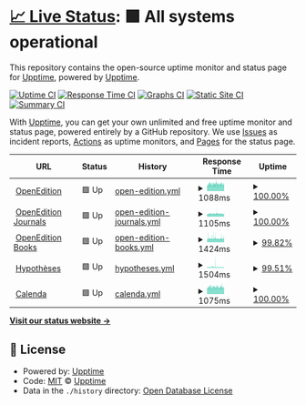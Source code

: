 # [📈 Live Status](https://upptime.github.io/upptime): <!--live status--> **🟩 All systems operational**

This repository contains the open-source uptime monitor and status page for [Upptime](https://upptime.js.org), powered by [Upptime](https://github.com/upptime/upptime).

[![Uptime CI](https://github.com/bcenou/OEStatus/workflows/Uptime%20CI/badge.svg)](https://github.com/bcenou/OEStatus/actions?query=workflow%3A%22Uptime+CI%22)
[![Response Time CI](https://github.com/bcenou/OEStatus/workflows/Response%20Time%20CI/badge.svg)](https://github.com/bcenou/OEStatus/actions?query=workflow%3A%22Response+Time+CI%22)
[![Graphs CI](https://github.com/bcenou/OEStatus/workflows/Graphs%20CI/badge.svg)](https://github.com/bcenou/OEStatus/actions?query=workflow%3A%22Graphs+CI%22)
[![Static Site CI](https://github.com/bcenou/OEStatus/workflows/Static%20Site%20CI/badge.svg)](https://github.com/bcenou/OEStatus/actions?query=workflow%3A%22Static+Site+CI%22)
[![Summary CI](https://github.com/bcenou/OEStatus/workflows/Summary%20CI/badge.svg)](https://github.com/bcenou/OEStatus/actions?query=workflow%3A%22Summary+CI%22)

With [Upptime](https://upptime.js.org), you can get your own unlimited and free uptime monitor and status page, powered entirely by a GitHub repository. We use [Issues](https://github.com/upptime/upptime/issues) as incident reports, [Actions](https://github.com/bcenou/OEStatus/actions) as uptime monitors, and [Pages](https://upptime.github.io/upptime) for the status page.

<!--start: status pages-->
<!-- This summary is generated by Upptime (https://github.com/upptime/upptime) -->
<!-- Do not edit this manually, your changes will be overwritten -->
<!-- prettier-ignore -->
| URL | Status | History | Response Time | Uptime |
| --- | ------ | ------- | ------------- | ------ |
| <img alt="" src="https://www.openedition.org/favicon.png" height="13"> [OpenEdition](https://www.openedition.org) | 🟩 Up | [open-edition.yml](https://github.com/OpenEdition/OEStatus/commits/HEAD/history/open-edition.yml) | <details><summary><img alt="Response time graph" src="./graphs/open-edition/response-time-week.png" height="20"> 1088ms</summary><br><a href="https://OpenEdition.github.io/OEStatus/history/open-edition"><img alt="Response time 1140" src="https://img.shields.io/endpoint?url=https%3A%2F%2Fraw.githubusercontent.com%2FOpenEdition%2FOEStatus%2FHEAD%2Fapi%2Fopen-edition%2Fresponse-time.json"></a><br><a href="https://OpenEdition.github.io/OEStatus/history/open-edition"><img alt="24-hour response time 1036" src="https://img.shields.io/endpoint?url=https%3A%2F%2Fraw.githubusercontent.com%2FOpenEdition%2FOEStatus%2FHEAD%2Fapi%2Fopen-edition%2Fresponse-time-day.json"></a><br><a href="https://OpenEdition.github.io/OEStatus/history/open-edition"><img alt="7-day response time 1088" src="https://img.shields.io/endpoint?url=https%3A%2F%2Fraw.githubusercontent.com%2FOpenEdition%2FOEStatus%2FHEAD%2Fapi%2Fopen-edition%2Fresponse-time-week.json"></a><br><a href="https://OpenEdition.github.io/OEStatus/history/open-edition"><img alt="30-day response time 1091" src="https://img.shields.io/endpoint?url=https%3A%2F%2Fraw.githubusercontent.com%2FOpenEdition%2FOEStatus%2FHEAD%2Fapi%2Fopen-edition%2Fresponse-time-month.json"></a><br><a href="https://OpenEdition.github.io/OEStatus/history/open-edition"><img alt="1-year response time 1138" src="https://img.shields.io/endpoint?url=https%3A%2F%2Fraw.githubusercontent.com%2FOpenEdition%2FOEStatus%2FHEAD%2Fapi%2Fopen-edition%2Fresponse-time-year.json"></a></details> | <details><summary><a href="https://OpenEdition.github.io/OEStatus/history/open-edition">100.00%</a></summary><a href="https://OpenEdition.github.io/OEStatus/history/open-edition"><img alt="All-time uptime 99.90%" src="https://img.shields.io/endpoint?url=https%3A%2F%2Fraw.githubusercontent.com%2FOpenEdition%2FOEStatus%2FHEAD%2Fapi%2Fopen-edition%2Fuptime.json"></a><br><a href="https://OpenEdition.github.io/OEStatus/history/open-edition"><img alt="24-hour uptime 100.00%" src="https://img.shields.io/endpoint?url=https%3A%2F%2Fraw.githubusercontent.com%2FOpenEdition%2FOEStatus%2FHEAD%2Fapi%2Fopen-edition%2Fuptime-day.json"></a><br><a href="https://OpenEdition.github.io/OEStatus/history/open-edition"><img alt="7-day uptime 100.00%" src="https://img.shields.io/endpoint?url=https%3A%2F%2Fraw.githubusercontent.com%2FOpenEdition%2FOEStatus%2FHEAD%2Fapi%2Fopen-edition%2Fuptime-week.json"></a><br><a href="https://OpenEdition.github.io/OEStatus/history/open-edition"><img alt="30-day uptime 100.00%" src="https://img.shields.io/endpoint?url=https%3A%2F%2Fraw.githubusercontent.com%2FOpenEdition%2FOEStatus%2FHEAD%2Fapi%2Fopen-edition%2Fuptime-month.json"></a><br><a href="https://OpenEdition.github.io/OEStatus/history/open-edition"><img alt="1-year uptime 99.84%" src="https://img.shields.io/endpoint?url=https%3A%2F%2Fraw.githubusercontent.com%2FOpenEdition%2FOEStatus%2FHEAD%2Fapi%2Fopen-edition%2Fuptime-year.json"></a></details>
| <img alt="" src="https://static-origin.openedition.org/journals/images/favicon.png" height="13"> [OpenEdition Journals](https://journals.openedition.org) | 🟩 Up | [open-edition-journals.yml](https://github.com/OpenEdition/OEStatus/commits/HEAD/history/open-edition-journals.yml) | <details><summary><img alt="Response time graph" src="./graphs/open-edition-journals/response-time-week.png" height="20"> 1105ms</summary><br><a href="https://OpenEdition.github.io/OEStatus/history/open-edition-journals"><img alt="Response time 1106" src="https://img.shields.io/endpoint?url=https%3A%2F%2Fraw.githubusercontent.com%2FOpenEdition%2FOEStatus%2FHEAD%2Fapi%2Fopen-edition-journals%2Fresponse-time.json"></a><br><a href="https://OpenEdition.github.io/OEStatus/history/open-edition-journals"><img alt="24-hour response time 990" src="https://img.shields.io/endpoint?url=https%3A%2F%2Fraw.githubusercontent.com%2FOpenEdition%2FOEStatus%2FHEAD%2Fapi%2Fopen-edition-journals%2Fresponse-time-day.json"></a><br><a href="https://OpenEdition.github.io/OEStatus/history/open-edition-journals"><img alt="7-day response time 1105" src="https://img.shields.io/endpoint?url=https%3A%2F%2Fraw.githubusercontent.com%2FOpenEdition%2FOEStatus%2FHEAD%2Fapi%2Fopen-edition-journals%2Fresponse-time-week.json"></a><br><a href="https://OpenEdition.github.io/OEStatus/history/open-edition-journals"><img alt="30-day response time 1054" src="https://img.shields.io/endpoint?url=https%3A%2F%2Fraw.githubusercontent.com%2FOpenEdition%2FOEStatus%2FHEAD%2Fapi%2Fopen-edition-journals%2Fresponse-time-month.json"></a><br><a href="https://OpenEdition.github.io/OEStatus/history/open-edition-journals"><img alt="1-year response time 1105" src="https://img.shields.io/endpoint?url=https%3A%2F%2Fraw.githubusercontent.com%2FOpenEdition%2FOEStatus%2FHEAD%2Fapi%2Fopen-edition-journals%2Fresponse-time-year.json"></a></details> | <details><summary><a href="https://OpenEdition.github.io/OEStatus/history/open-edition-journals">100.00%</a></summary><a href="https://OpenEdition.github.io/OEStatus/history/open-edition-journals"><img alt="All-time uptime 99.91%" src="https://img.shields.io/endpoint?url=https%3A%2F%2Fraw.githubusercontent.com%2FOpenEdition%2FOEStatus%2FHEAD%2Fapi%2Fopen-edition-journals%2Fuptime.json"></a><br><a href="https://OpenEdition.github.io/OEStatus/history/open-edition-journals"><img alt="24-hour uptime 100.00%" src="https://img.shields.io/endpoint?url=https%3A%2F%2Fraw.githubusercontent.com%2FOpenEdition%2FOEStatus%2FHEAD%2Fapi%2Fopen-edition-journals%2Fuptime-day.json"></a><br><a href="https://OpenEdition.github.io/OEStatus/history/open-edition-journals"><img alt="7-day uptime 100.00%" src="https://img.shields.io/endpoint?url=https%3A%2F%2Fraw.githubusercontent.com%2FOpenEdition%2FOEStatus%2FHEAD%2Fapi%2Fopen-edition-journals%2Fuptime-week.json"></a><br><a href="https://OpenEdition.github.io/OEStatus/history/open-edition-journals"><img alt="30-day uptime 100.00%" src="https://img.shields.io/endpoint?url=https%3A%2F%2Fraw.githubusercontent.com%2FOpenEdition%2FOEStatus%2FHEAD%2Fapi%2Fopen-edition-journals%2Fuptime-month.json"></a><br><a href="https://OpenEdition.github.io/OEStatus/history/open-edition-journals"><img alt="1-year uptime 99.84%" src="https://img.shields.io/endpoint?url=https%3A%2F%2Fraw.githubusercontent.com%2FOpenEdition%2FOEStatus%2FHEAD%2Fapi%2Fopen-edition-journals%2Fuptime-year.json"></a></details>
| <img alt="" src="https://static.openedition.org/books/images/favicon.ico" height="13"> [OpenEdition Books](https://books.openedition.org) | 🟩 Up | [open-edition-books.yml](https://github.com/OpenEdition/OEStatus/commits/HEAD/history/open-edition-books.yml) | <details><summary><img alt="Response time graph" src="./graphs/open-edition-books/response-time-week.png" height="20"> 1424ms</summary><br><a href="https://OpenEdition.github.io/OEStatus/history/open-edition-books"><img alt="Response time 1430" src="https://img.shields.io/endpoint?url=https%3A%2F%2Fraw.githubusercontent.com%2FOpenEdition%2FOEStatus%2FHEAD%2Fapi%2Fopen-edition-books%2Fresponse-time.json"></a><br><a href="https://OpenEdition.github.io/OEStatus/history/open-edition-books"><img alt="24-hour response time 1327" src="https://img.shields.io/endpoint?url=https%3A%2F%2Fraw.githubusercontent.com%2FOpenEdition%2FOEStatus%2FHEAD%2Fapi%2Fopen-edition-books%2Fresponse-time-day.json"></a><br><a href="https://OpenEdition.github.io/OEStatus/history/open-edition-books"><img alt="7-day response time 1424" src="https://img.shields.io/endpoint?url=https%3A%2F%2Fraw.githubusercontent.com%2FOpenEdition%2FOEStatus%2FHEAD%2Fapi%2Fopen-edition-books%2Fresponse-time-week.json"></a><br><a href="https://OpenEdition.github.io/OEStatus/history/open-edition-books"><img alt="30-day response time 1492" src="https://img.shields.io/endpoint?url=https%3A%2F%2Fraw.githubusercontent.com%2FOpenEdition%2FOEStatus%2FHEAD%2Fapi%2Fopen-edition-books%2Fresponse-time-month.json"></a><br><a href="https://OpenEdition.github.io/OEStatus/history/open-edition-books"><img alt="1-year response time 1430" src="https://img.shields.io/endpoint?url=https%3A%2F%2Fraw.githubusercontent.com%2FOpenEdition%2FOEStatus%2FHEAD%2Fapi%2Fopen-edition-books%2Fresponse-time-year.json"></a></details> | <details><summary><a href="https://OpenEdition.github.io/OEStatus/history/open-edition-books">99.82%</a></summary><a href="https://OpenEdition.github.io/OEStatus/history/open-edition-books"><img alt="All-time uptime 99.89%" src="https://img.shields.io/endpoint?url=https%3A%2F%2Fraw.githubusercontent.com%2FOpenEdition%2FOEStatus%2FHEAD%2Fapi%2Fopen-edition-books%2Fuptime.json"></a><br><a href="https://OpenEdition.github.io/OEStatus/history/open-edition-books"><img alt="24-hour uptime 100.00%" src="https://img.shields.io/endpoint?url=https%3A%2F%2Fraw.githubusercontent.com%2FOpenEdition%2FOEStatus%2FHEAD%2Fapi%2Fopen-edition-books%2Fuptime-day.json"></a><br><a href="https://OpenEdition.github.io/OEStatus/history/open-edition-books"><img alt="7-day uptime 99.82%" src="https://img.shields.io/endpoint?url=https%3A%2F%2Fraw.githubusercontent.com%2FOpenEdition%2FOEStatus%2FHEAD%2Fapi%2Fopen-edition-books%2Fuptime-week.json"></a><br><a href="https://OpenEdition.github.io/OEStatus/history/open-edition-books"><img alt="30-day uptime 99.87%" src="https://img.shields.io/endpoint?url=https%3A%2F%2Fraw.githubusercontent.com%2FOpenEdition%2FOEStatus%2FHEAD%2Fapi%2Fopen-edition-books%2Fuptime-month.json"></a><br><a href="https://OpenEdition.github.io/OEStatus/history/open-edition-books"><img alt="1-year uptime 99.83%" src="https://img.shields.io/endpoint?url=https%3A%2F%2Fraw.githubusercontent.com%2FOpenEdition%2FOEStatus%2FHEAD%2Fapi%2Fopen-edition-books%2Fuptime-year.json"></a></details>
| <img alt="" src="https://hypotheses.org/wp-content/cleo-commons/images/favicon.png" height="13"> [Hypothèses](https://hypotheses.org) | 🟩 Up | [hypotheses.yml](https://github.com/OpenEdition/OEStatus/commits/HEAD/history/hypotheses.yml) | <details><summary><img alt="Response time graph" src="./graphs/hypotheses/response-time-week.png" height="20"> 1504ms</summary><br><a href="https://OpenEdition.github.io/OEStatus/history/hypotheses"><img alt="Response time 1220" src="https://img.shields.io/endpoint?url=https%3A%2F%2Fraw.githubusercontent.com%2FOpenEdition%2FOEStatus%2FHEAD%2Fapi%2Fhypotheses%2Fresponse-time.json"></a><br><a href="https://OpenEdition.github.io/OEStatus/history/hypotheses"><img alt="24-hour response time 1026" src="https://img.shields.io/endpoint?url=https%3A%2F%2Fraw.githubusercontent.com%2FOpenEdition%2FOEStatus%2FHEAD%2Fapi%2Fhypotheses%2Fresponse-time-day.json"></a><br><a href="https://OpenEdition.github.io/OEStatus/history/hypotheses"><img alt="7-day response time 1504" src="https://img.shields.io/endpoint?url=https%3A%2F%2Fraw.githubusercontent.com%2FOpenEdition%2FOEStatus%2FHEAD%2Fapi%2Fhypotheses%2Fresponse-time-week.json"></a><br><a href="https://OpenEdition.github.io/OEStatus/history/hypotheses"><img alt="30-day response time 1333" src="https://img.shields.io/endpoint?url=https%3A%2F%2Fraw.githubusercontent.com%2FOpenEdition%2FOEStatus%2FHEAD%2Fapi%2Fhypotheses%2Fresponse-time-month.json"></a><br><a href="https://OpenEdition.github.io/OEStatus/history/hypotheses"><img alt="1-year response time 1222" src="https://img.shields.io/endpoint?url=https%3A%2F%2Fraw.githubusercontent.com%2FOpenEdition%2FOEStatus%2FHEAD%2Fapi%2Fhypotheses%2Fresponse-time-year.json"></a></details> | <details><summary><a href="https://OpenEdition.github.io/OEStatus/history/hypotheses">99.51%</a></summary><a href="https://OpenEdition.github.io/OEStatus/history/hypotheses"><img alt="All-time uptime 99.69%" src="https://img.shields.io/endpoint?url=https%3A%2F%2Fraw.githubusercontent.com%2FOpenEdition%2FOEStatus%2FHEAD%2Fapi%2Fhypotheses%2Fuptime.json"></a><br><a href="https://OpenEdition.github.io/OEStatus/history/hypotheses"><img alt="24-hour uptime 100.00%" src="https://img.shields.io/endpoint?url=https%3A%2F%2Fraw.githubusercontent.com%2FOpenEdition%2FOEStatus%2FHEAD%2Fapi%2Fhypotheses%2Fuptime-day.json"></a><br><a href="https://OpenEdition.github.io/OEStatus/history/hypotheses"><img alt="7-day uptime 99.51%" src="https://img.shields.io/endpoint?url=https%3A%2F%2Fraw.githubusercontent.com%2FOpenEdition%2FOEStatus%2FHEAD%2Fapi%2Fhypotheses%2Fuptime-week.json"></a><br><a href="https://OpenEdition.github.io/OEStatus/history/hypotheses"><img alt="30-day uptime 99.82%" src="https://img.shields.io/endpoint?url=https%3A%2F%2Fraw.githubusercontent.com%2FOpenEdition%2FOEStatus%2FHEAD%2Fapi%2Fhypotheses%2Fuptime-month.json"></a><br><a href="https://OpenEdition.github.io/OEStatus/history/hypotheses"><img alt="1-year uptime 99.65%" src="https://img.shields.io/endpoint?url=https%3A%2F%2Fraw.githubusercontent.com%2FOpenEdition%2FOEStatus%2FHEAD%2Fapi%2Fhypotheses%2Fuptime-year.json"></a></details>
| <img alt="" src="https://calenda.org/favicon.ico" height="13"> [Calenda](https://calenda.org) | 🟩 Up | [calenda.yml](https://github.com/OpenEdition/OEStatus/commits/HEAD/history/calenda.yml) | <details><summary><img alt="Response time graph" src="./graphs/calenda/response-time-week.png" height="20"> 1075ms</summary><br><a href="https://OpenEdition.github.io/OEStatus/history/calenda"><img alt="Response time 1140" src="https://img.shields.io/endpoint?url=https%3A%2F%2Fraw.githubusercontent.com%2FOpenEdition%2FOEStatus%2FHEAD%2Fapi%2Fcalenda%2Fresponse-time.json"></a><br><a href="https://OpenEdition.github.io/OEStatus/history/calenda"><img alt="24-hour response time 1008" src="https://img.shields.io/endpoint?url=https%3A%2F%2Fraw.githubusercontent.com%2FOpenEdition%2FOEStatus%2FHEAD%2Fapi%2Fcalenda%2Fresponse-time-day.json"></a><br><a href="https://OpenEdition.github.io/OEStatus/history/calenda"><img alt="7-day response time 1075" src="https://img.shields.io/endpoint?url=https%3A%2F%2Fraw.githubusercontent.com%2FOpenEdition%2FOEStatus%2FHEAD%2Fapi%2Fcalenda%2Fresponse-time-week.json"></a><br><a href="https://OpenEdition.github.io/OEStatus/history/calenda"><img alt="30-day response time 1070" src="https://img.shields.io/endpoint?url=https%3A%2F%2Fraw.githubusercontent.com%2FOpenEdition%2FOEStatus%2FHEAD%2Fapi%2Fcalenda%2Fresponse-time-month.json"></a><br><a href="https://OpenEdition.github.io/OEStatus/history/calenda"><img alt="1-year response time 1139" src="https://img.shields.io/endpoint?url=https%3A%2F%2Fraw.githubusercontent.com%2FOpenEdition%2FOEStatus%2FHEAD%2Fapi%2Fcalenda%2Fresponse-time-year.json"></a></details> | <details><summary><a href="https://OpenEdition.github.io/OEStatus/history/calenda">100.00%</a></summary><a href="https://OpenEdition.github.io/OEStatus/history/calenda"><img alt="All-time uptime 99.82%" src="https://img.shields.io/endpoint?url=https%3A%2F%2Fraw.githubusercontent.com%2FOpenEdition%2FOEStatus%2FHEAD%2Fapi%2Fcalenda%2Fuptime.json"></a><br><a href="https://OpenEdition.github.io/OEStatus/history/calenda"><img alt="24-hour uptime 100.00%" src="https://img.shields.io/endpoint?url=https%3A%2F%2Fraw.githubusercontent.com%2FOpenEdition%2FOEStatus%2FHEAD%2Fapi%2Fcalenda%2Fuptime-day.json"></a><br><a href="https://OpenEdition.github.io/OEStatus/history/calenda"><img alt="7-day uptime 100.00%" src="https://img.shields.io/endpoint?url=https%3A%2F%2Fraw.githubusercontent.com%2FOpenEdition%2FOEStatus%2FHEAD%2Fapi%2Fcalenda%2Fuptime-week.json"></a><br><a href="https://OpenEdition.github.io/OEStatus/history/calenda"><img alt="30-day uptime 100.00%" src="https://img.shields.io/endpoint?url=https%3A%2F%2Fraw.githubusercontent.com%2FOpenEdition%2FOEStatus%2FHEAD%2Fapi%2Fcalenda%2Fuptime-month.json"></a><br><a href="https://OpenEdition.github.io/OEStatus/history/calenda"><img alt="1-year uptime 99.81%" src="https://img.shields.io/endpoint?url=https%3A%2F%2Fraw.githubusercontent.com%2FOpenEdition%2FOEStatus%2FHEAD%2Fapi%2Fcalenda%2Fuptime-year.json"></a></details>

<!--end: status pages-->

[**Visit our status website →**](https://upptime.github.io/upptime)

## 📄 License

- Powered by: [Upptime](https://github.com/upptime/upptime)
- Code: [MIT](./LICENSE) © [Upptime](https://upptime.js.org)
- Data in the `./history` directory: [Open Database License](https://opendatacommons.org/licenses/odbl/1-0/)
